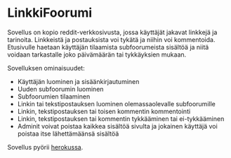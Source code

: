# LinkkiFoorumi
Sovellus on kopio reddit-verkkosivusta, jossa käyttäjät jakavat linkkejä ja tarinoita. Linkkeistä ja postauksista voi tykätä ja niihin voi kommentoida. Etusivulle haetaan käyttäjän tilaamista subfoorumeista sisältöä ja niitä voidaan tarkastalle joko päivämäärän tai tykkäyksien mukaan.

Sovelluksen ominaisuudet:
- Käyttäjän luominen ja sisäänkirjautuminen
- Uuden subfoorumin luominen
- Subfoorumien tilaaminen
- Linkin tai tekstipostauksen luominen olemassaolevalle subfoorumille
- Linkin, tekstipostauksen tai toisen kommentin kommentointi
- Linkin, tekstipostauksen tai kommentin tykkääminen tai ei-tykkääminen
- Adminit voivat poistaa kaikkea sisältöä sivulta ja jokainen käyttäjä voi poistaa itse lähettämäänsä sisältöä

Sovellus pyörii [herokussa](https://linkkifoorumi.herokuapp.com/).